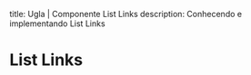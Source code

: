 title: Ugla | Componente List Links
description: Conhecendo e implementando List Links

# List Links